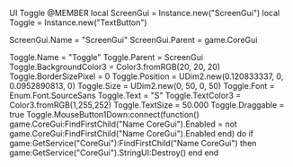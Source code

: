 UI Toggle
@MEMBER 
local ScreenGui = Instance.new("ScreenGui")
local Toggle = Instance.new("TextButton")
    
ScreenGui.Name = "ScreenGui"
ScreenGui.Parent = game.CoreGui
    
Toggle.Name = "Toggle"
Toggle.Parent = ScreenGui
Toggle.BackgroundColor3 = Color3.fromRGB(20, 20, 20)
Toggle.BorderSizePixel = 0
Toggle.Position = UDim2.new(0.120833337, 0, 0.0952890813, 0)
Toggle.Size = UDim2.new(0, 50, 0, 50)
Toggle.Font = Enum.Font.SourceSans
Toggle.Text = "S"
Toggle.TextColor3 = Color3.fromRGB(1,255,252)
Toggle.TextSize = 50.000
Toggle.Draggable = true
Toggle.MouseButton1Down:connect(function()
    game.CoreGui:FindFirstChild("Name CoreGui").Enabled = not game.CoreGui:FindFirstChild("Name CoreGui").Enabled
end)
do
if game:GetService("CoreGui"):FindFirstChild("Name CoreGui") then
      game:GetService("CoreGui").StringUI:Destroy()
   end
end
